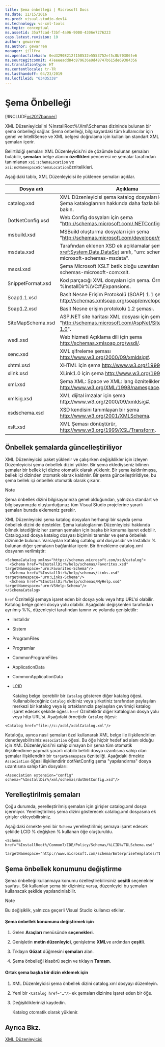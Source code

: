 ```yaml
---
title: Şema önbelleği | Microsoft Docs
ms.date: 11/15/2016
ms.prod: visual-studio-dev14
ms.technology: vs-xml-tools
ms.topic: conceptual
ms.assetid: 35a7fcad-f3bf-4a96-9008-4306e7276223
caps.latest.revision: 10
author: gewarren
ms.author: gewarren
manager: jillfra
ms.openlocfilehash: 0ed32908212f158532e5553752ef5c0b70306fe6
ms.sourcegitcommit: 47eeeeadd84c879636e9d48747b615de69384356
ms.translationtype: HT
ms.contentlocale: tr-TR
ms.lasthandoff: 04/23/2019
ms.locfileid: "63435338"
---
```

# <a name="schema-cache"></a>Şema Önbelleği
[!INCLUDE[vs2017banner](../includes/vs2017banner.md)]

XML Düzenleyicisi'ni %InstallRoot%\Xml\Schemas dizininde bulunan bir şema önbelleği sağlar. Şema önbelleği, bilgisayardaki tüm kullanıcılar için genel ve IntelliSense ve XML belgesi doğrulama için kullanılan standart XML şemaları içerir.  

 Belirtildiği şemaları XML Düzenleyicisi'ni de çözümde bulunan şemaları bulabilir, **şemaları** belge alanını **özellikleri** penceresi ve şemalar tarafından tanımlanan `xsi:schemaLocation` ve `xsi:noNamespaceSchemaLocation`öznitelikleri.  

 Aşağıdaki tablo, XML Düzenleyicisi ile yüklenen şemaları açıklar.  

|     Dosya adı      |                                                      Açıklama                                                      |
|-------------------|-----------------------------------------------------------------------------------------------------------------------|
|    catalog.xsd    |             XML Düzenleyicisi şema katalog dosyaları için şema. Şema kataloglarının hakkında daha fazla bilgi için aşağıya bakın.             |
| DotNetConfig.xsd  |                 Web.Config dosyaları için şema "<http://schemas.microsoft.com/.NETConfiguration/v2.0>".                 |
|    msbuild.xsd    |              MSBuild oluşturma dosyaları için şema "<http://schemas.microsoft.com/developer/msbuild/2003>".              |
|    msdata.xsd     | Tarafından eklenen XSD ek açıklamalar şeması <xref:System.Data.DataSet> sınıfı, "urn: schemas-microsoft-schemas-msdata". |
|     msxsl.xsd     |                  Şema Microsoft XSLT betik bloğu uzantıları urn: schemas-microsoft-com:xslt.                   |
| SnippetFormat.xsd |                 Kod parçacığı XML dosyaları için şema. Örnekler için bkz: %InstallDir%\VC#\Expansions.                 |
|    Soap1.1.xsd    |            Basit Nesne Erişim Protokolü (SOAP) 1.1 şeması http://schemas.xmlsoap.org/soap/envelope/.            |
|    Soap1.2.xsd    |                                     Basit Nesne erişim protokolü 1.2 şeması.                                     |
| SiteMapSchema.xsd |            ASP.NET site haritası XML dosyası için şema "<http://schemas.microsoft.com/AspNet/SiteMap-File-1.0>".             |
|     wsdl.xsd      |                    Web hizmeti Açıklama dili için şema http://schemas.xmlsoap.org/wsdl/.                     |
|     xenc.xsd      |                            XML şifreleme şeması http://www.w3.org/2000/09/xmldsig#.                             |
|     xhtml.xsd     |                                    XHTML için şema http://www.w3.org/1999/xhtml.                                     |
|     xlink.xsd     |                                  XLink1.0 için şema http://www.w3.org/1999/xlink.                                   |
|      xml.xsd      |              Şema XML: Space ve XML: lang özniteliklerini açıklayan http://www.w3.org/XML/1998/namespace.               |
|    xmlsig.xsd     |                        XML dijital imzalar için şema http://www.w3.org/2000/09/xmldsig#.                         |
|   xsdschema.xsd   |                            XSD kendisini tanımlayan bir şema http://www.w3.org/2001/XMLSchema.                            |
|     xslt.xsd      |                           XML Şeması dönüştürür, http://www.w3.org/1999/XSL/Transform.                            |

## <a name="updating-schemas-in-the-cache"></a>Önbellek şemalarda güncelleştiriliyor  
 XML Düzenleyicisi paket yüklenir ve çalışırken değişiklikler için izleyen Düzenleyicisi şema önbellek dizini yükler. Bir şema eklediyseniz bilinen şemalar bir bellek içi dizine otomatik olarak yüklenir. Bir şema kaldırılmışsa, bellek içi dizinden otomatik olarak kaldırılır. Bir şema güncelleştirildiyse, bu şema bellek içi önbellek otomatik olarak çıkarır.  

> [!NOTE]
> Şema önbellek dizini bilgisayarınıza genel olduğundan, yalnızca standart ve bilgisayarınızda oluşturduğunuz tüm Visual Studio projelerine yararlı şemaları burada eklemeniz gerekir.  

 XML Düzenleyicisi şema katalog dosyaları herhangi bir sayıda şema önbellek dizini de destekler. Şema kataloglarının Düzenleyicisi hakkında bilmek istediğiniz her zaman şemaları için başka bir konuma işaret edebilir. Catalog.xsd dosya katalog dosyası biçimini tanımlar ve şema önbellek dizininde bulunur. Varsayılan katalog catalog.xml dosyasıdır ve Installdır % bulunan diğer şemaların bağlantılar içerir. Bir örnekleme catalog.xml dosyanın verilmiştir:  

```  
<SchemaCatalog xmlns="http://schemas.microsoft.com/xsd/catalog">  
  <Schema href="%InstallDir%/help/schemas/Favorites.xsd" targetNamespace="urn:Favorites-Schema"/>  
  <Schema href="%InstallDir%/help/schemas/Links.xsd" targetNamespace="urn:Links-Schema"/>  
  <Schema href="%InstallDir%/help/schemas/MyHelp.xsd" targetNamespace="urn:VSHelp-Schema"/>  
</SchemaCatalog>  
```  

 `href` Özniteliği şemaya işaret eden bir dosya yolu veya http URL'si olabilir. Katalog belge göreli dosya yolu olabilir. Aşağıdaki değişkenleri tarafından ayrılmış %%, düzenleyici tarafından tanınır ve yolunda genişletilir:  

- Installdır  

- Sistem  

- ProgramFiles  

- Programlar  

- CommonProgramFiles  

- ApplicationData  

- CommonApplicationData  

- LCID  

  Katalog belge içerebilir bir `Catalog` gösteren diğer katalog öğesi. Kullanabileceğiniz `Catalog` ekibiniz veya şirketiniz tarafından paylaşılan merkezi bir katalog veya iş ortaklarınızla paylaşılan çevrimiçi katalog işaret edecek şekilde öğesi. `href` Özniteliktir diğer katalogları dosya yolu veya http URL'si. Aşağıdaki örneğidir `Catalog` öğesi:  

```  
<Catalog href="file://c:/xcbl/xcblCatalog.xml"/>  
```  

 Kataloğu, ayrıca nasıl şemaları özel kullanarak XML belge ile ilişkilendirilen denetleyebilirsiniz `Association` öğesi. Bu öğe hiçbir hedef ad alanı olduğu için XML Düzenleyicisi'ni sahip olmayan bir şema tüm otomatik ilişkilendirme yapmak yararlı olabilir belirli dosya uzantısına sahip olan şemalar ilişkilendirir bir `targetNamespace` özniteliği. Aşağıdaki örnekte `Association` öğesi ilişkilendirir dotNetConfig şema "yapılandırma" dosya uzantısına sahip tüm dosyaları:  

```  
<Association extension="config" schema="%InstallDir%/xml/schemas/dotNetConfig.xsd"/>  
```  

## <a name="localized-schemas"></a>Yerelleştirilmiş şemaları  
 Çoğu durumda, yerelleştirilmiş şemaları için girişler catalog.xml dosya içermiyor. Yerelleştirilmiş şema dizini gösterecek catalog.xml dosyasına ek girişler ekleyebilirsiniz.  

 Aşağıdaki örnekte yeni bir `Schema` yerelleştirilmiş şemaya işaret edecek şekilde LCID % değişken % kullanan öğe oluşturuldu.  

```  
<Schema href="%InstallRoot%/Common7/IDE/Policy/Schemas/%LCID%/TDLSchema.xsd"  
  targetNamespace="http://www.microsoft.com/schema/EnterpriseTemplates/TDLSchema"/>  
```  

## <a name="changing-the-location-of-the-schema-cache"></a>Şema önbellek konumunu değiştirme  
 Şema önbelleği kullanmaya konumu özelleştirebilirsiniz **çeşitli** seçenekler sayfası. Sık kullanılan şema bir dizininiz varsa, düzenleyici bu şemaları kullanacak şekilde yapılandırılabilir.  

> [!NOTE]
> Bu değişiklik, yalnızca geçerli Visual Studio kullanıcı etkiler.  

#### <a name="to-change-the-schema-cache-location"></a>Şema önbellek konumunu değiştirmek için  

1. Gelen **Araçları** menüsünde **seçenekleri**.  

2. Genişletin **metin düzenleyici**, genişletme **XML**ve ardından **çeşitli**.  

3. Tıklayın **Gözat** düğmesini **şemaları** alan.  

4. Şema önbelleği klasörü seçin ve tıklayın **Tamam**.  

#### <a name="to-add-another-directory-of-common-schemas"></a>Ortak şema başka bir dizin eklemek için  

1. XML Düzenleyicisi şema önbellek dizini catalog.xml dosyayı düzenleyin.  

2. Yeni bir `<Catalog href="…"/>` ek şemaları dizinine işaret eden bir öğe.  

3. Değişikliklerinizi kaydedin.  

     Katalog otomatik olarak yüklenir.  

## <a name="see-also"></a>Ayrıca Bkz.  
 [XML Düzenleyicisi](../xml-tools/xml-editor.md)
